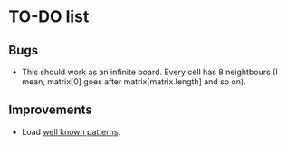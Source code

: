 # TO-DO list

## Bugs
* This should work as an infinite board. Every cell has 8 neightbours (I mean, matrix[0] goes after matrix[matrix.length] and so on).

## Improvements
* Load [well known patterns](https://en.wikipedia.org/wiki/Conway%27s_Game_of_Life#Examples_of_patterns).